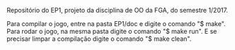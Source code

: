 Repositório do EP1, projeto da disciplina de OO da FGA, do semestre 1/2017.

Para compilar o jogo, entre na pasta EP1/doc e digite o comando "$ make".
Para rodar o jogo, na mesma pasta digite o comando "$ make run".
E se precisar limpar a compilação digite o comando "$ make clean".
